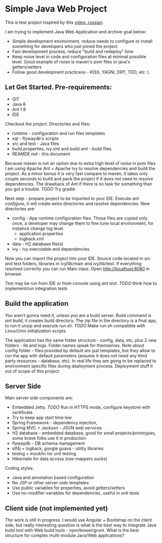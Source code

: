 # Simple Java Web Project

This is test project inspired by this [video, russian](http://jugru.org/meetings/107).

I am trying to implement Java Web Application and archive goal below:
  * Simple development environment, reduce needs to configure or install something for developers who just joined the project
  * Fast development process, reduce "build and redeploy" time
  * Keep noise level in code and configuration files at minimal possible level. Good example of noise is maven's pom files or java's getters/setters
  * Follow good development practicess - KISS, YAGNI, DRY, TDD, etc :)

## Let Get Started. Pre-requirements:
  * GIT
  * Java 8
  * Ant 1.9
  * IDE

Checkout the project. Directories and files:
  * runtime - configuration and run files templates
  * sql - flywaydb's scripts
  * src and test - Java files
  * build.properties, ivy.xml and build.xml - build files
  * REAMDE.md - this document

Because maven is not an option due to extra high level of noise in pom files I am using Apache Ant + Apache Ivy to
resolve dependencies and build the project. As a minor bonus it is very fast compare to maven, it takes only couple
seconds to build and pack the project if it does not need to resolve dependencies. The drawback of Ant if there is no
task for something than you got a trouble. *TODO* Try gradle

Next step - prepare project to be imported to your IDE. Execute *ant configure*, it will create extra directories and
resolve dependencies. New directories are:
  * config - App runtime configuration files. Those files are copied only once, a developer may change them to fine tune
    local environment, for instance change log level.
    * application.properties
    * logback.xml
  * data - H2 database file(s)
  * ivy - ivy executable and dependencies

Now you can import the project into your IDE. Source code located in src and test folders, libraries in ivy/lib/main and
ivy/lib/test. If everything resolved correctly you can run Main class. Open
[http://localhost:8080](http://localhost:8080) in browser.

Test may be run from IDE or from console using *ant test*. *TODO* think how to implement/run integration tests

## Build the application
You aren't gonna need it, unless you are a build server.
Build command is *ant build*, it creates build directory. The zip file in the directory is a final app, to run it unzip
and execute *run.sh*. *TODO* Make run.sh compatible with Linux/Unix initialization scripts

The application has the same folder structure - config, data, etc, plus 2 new folders - lib and logs. Folder names
speak for themselves. Note about config folder - files provided by default are just templates, but they allow to run the
app with default parameters (assume it does not need any third party resources - database, etc). In real life they are
going to be replaced to environment specific files during deployment process. Deployment stuff it out of scope of this
project.

## Server Side

Main server side components are:
  * Embedded Jetty. *TODO* Run in HTTPS mode, configure keystore with certificate
  * Try to keep app start time low
  * Spring Framework - dependency injection,
  * Spring MVC + Jackson - JSON web services
  * H2 database - embedded database, good for small projects/prototypes, some brave folks use it in production
  * flywaydb - DB schema management
  * slf4j + logback, google guava - utility libraries
  * testng + mockito for unit testing
  * Hibernate for data access (row mappers sucks)

Coding styles:
  * Java and annotation based configuration
  * No JSP or other server-side templates
  * Use public variables for properties, avoid getters/setters
  * Use no-modifier variables for dependencies, useful in unit tests


## Client side (not implemented yet)

The work is still in progress. I would use Angular + Bootstrap on the client side, but really interesting question is
what is the best way to integrate Java build tool with Web build tools - npm/bower/grunt. What is the best structure
for complex multi-module Java/Web applications?